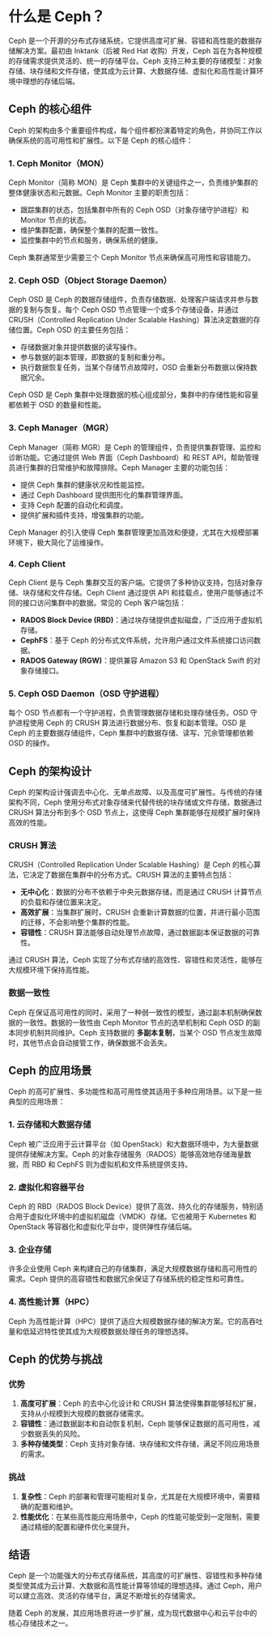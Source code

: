 # 什么是 Ceph？

Ceph 是一个开源的分布式存储系统，它提供高度可扩展、容错和高性能的数据存储解决方案。最初由 Inktank（后被 Red Hat 收购）开发，Ceph 旨在为各种规模的存储需求提供灵活的、统一的存储平台。Ceph 支持三种主要的存储模型：对象存储、块存储和文件存储，使其成为云计算、大数据存储、虚拟化和高性能计算环境中理想的存储后端。

## Ceph 的核心组件

Ceph 的架构由多个重要组件构成，每个组件都扮演着特定的角色，并协同工作以确保系统的高可用性和扩展性。以下是 Ceph 的核心组件：

### 1. Ceph Monitor（MON）

Ceph Monitor（简称 MON）是 Ceph 集群中的关键组件之一，负责维护集群的整体健康状态和元数据。Ceph Monitor 主要的职责包括：

- 跟踪集群的状态，包括集群中所有的 Ceph OSD（对象存储守护进程）和 Monitor 节点的状态。
- 维护集群配置，确保整个集群的配置一致性。
- 监控集群中的节点和服务，确保系统的健康。

Ceph 集群通常至少需要三个 Ceph Monitor 节点来确保高可用性和容错能力。

### 2. Ceph OSD（Object Storage Daemon）

Ceph OSD 是 Ceph 的数据存储组件，负责存储数据、处理客户端请求并参与数据的复制与恢复。每个 Ceph OSD 节点管理一个或多个存储设备，并通过 CRUSH（Controlled Replication Under Scalable Hashing）算法决定数据的存储位置。Ceph OSD 的主要任务包括：

- 存储数据对象并提供数据的读写操作。
- 参与数据的副本管理，即数据的复制和重分布。
- 执行数据恢复任务，当某个存储节点故障时，OSD 会重新分布数据以保持数据冗余。

Ceph OSD 是 Ceph 集群中处理数据的核心组成部分，集群中的存储性能和容量都依赖于 OSD 的数量和性能。

### 3. Ceph Manager（MGR）

Ceph Manager（简称 MGR）是 Ceph 的管理组件，负责提供集群管理、监控和诊断功能。它通过提供 Web 界面（Ceph Dashboard）和 REST API，帮助管理员进行集群的日常维护和故障排除。Ceph Manager 主要的功能包括：

- 提供 Ceph 集群的健康状况和性能监控。
- 通过 Ceph Dashboard 提供图形化的集群管理界面。
- 支持 Ceph 配置的自动化和调度。
- 提供扩展和插件支持，增强集群的功能。

Ceph Manager 的引入使得 Ceph 集群管理更加高效和便捷，尤其在大规模部署环境下，极大简化了运维操作。

### 4. Ceph Client

Ceph Client 是与 Ceph 集群交互的客户端。它提供了多种协议支持，包括对象存储、块存储和文件存储。Ceph Client 通过提供 API 和挂载点，使用户能够通过不同的接口访问集群中的数据。常见的 Ceph 客户端包括：

- **RADOS Block Device (RBD)**：通过块存储提供虚拟磁盘，广泛应用于虚拟机存储。
- **CephFS**：基于 Ceph 的分布式文件系统，允许用户通过文件系统接口访问数据。
- **RADOS Gateway (RGW)**：提供兼容 Amazon S3 和 OpenStack Swift 的对象存储接口。

### 5. Ceph OSD Daemon（OSD 守护进程）

每个 OSD 节点都有一个守护进程，负责管理数据存储和处理存储任务。OSD 守护进程使用 Ceph 的 CRUSH 算法进行数据分布、恢复和副本管理。OSD 是 Ceph 的主要数据存储组件，Ceph 集群中的数据存储、读写、冗余管理都依赖 OSD 的操作。

## Ceph 的架构设计

Ceph 的架构设计强调去中心化、无单点故障、以及高度可扩展性。与传统的存储架构不同，Ceph 使用分布式对象存储来代替传统的块存储或文件存储，数据通过 CRUSH 算法分布到多个 OSD 节点上，这使得 Ceph 集群能够在规模扩展时保持高效的性能。

### CRUSH 算法

CRUSH（Controlled Replication Under Scalable Hashing）是 Ceph 的核心算法，它决定了数据在集群中的分布方式。CRUSH 算法的主要特点包括：

- **无中心化**：数据的分布不依赖于中央元数据存储，而是通过 CRUSH 计算节点的负载和存储位置来决定。
- **高效扩展**：当集群扩展时，CRUSH 会重新计算数据的位置，并进行最小范围的迁移，不会影响整个集群的性能。
- **容错性**：CRUSH 算法能够自动处理节点故障，通过数据副本保证数据的可靠性。

通过 CRUSH 算法，Ceph 实现了分布式存储的高效性、容错性和灵活性，能够在大规模环境下保持高性能。

### 数据一致性

Ceph 在保证高可用性的同时，采用了一种弱一致性的模型，通过副本机制确保数据的一致性。数据的一致性由 Ceph Monitor 节点的选举机制和 Ceph OSD 的副本同步机制共同维护。Ceph 支持数据的 **多副本复制**，当某个 OSD 节点发生故障时，其他节点会自动接管工作，确保数据不会丢失。

## Ceph 的应用场景

Ceph 的高可扩展性、多功能性和高可用性使其适用于多种应用场景。以下是一些典型的应用场景：

### 1. **云存储和大数据存储**

Ceph 被广泛应用于云计算平台（如 OpenStack）和大数据环境中，为大量数据提供存储解决方案。Ceph 的对象存储服务（RADOS）能够高效地存储海量数据，而 RBD 和 CephFS 则为虚拟机和文件系统提供支持。

### 2. **虚拟化和容器平台**

Ceph 的 RBD（RADOS Block Device）提供了高效、持久化的存储服务，特别适合用于虚拟化环境中的虚拟机磁盘（VMDK）存储。它也被用于 Kubernetes 和 OpenStack 等容器化和虚拟化平台中，提供弹性存储后端。

### 3. **企业存储**

许多企业使用 Ceph 来构建自己的存储集群，满足大规模数据存储和高可用性的需求。Ceph 提供的高容错性和数据冗余保证了存储系统的稳定性和可靠性。

### 4. **高性能计算（HPC）**

Ceph 为高性能计算（HPC）提供了适应大规模数据存储的解决方案。它的高吞吐量和低延迟特性使其成为大规模数据处理任务的理想选择。

## Ceph 的优势与挑战

### 优势

1. **高度可扩展**：Ceph 的去中心化设计和 CRUSH 算法使得集群能够轻松扩展，支持从小规模到大规模的数据存储需求。
2. **容错性**：通过数据副本和自动恢复机制，Ceph 能够保证数据的高可用性，减少数据丢失的风险。
3. **多种存储类型**：Ceph 支持对象存储、块存储和文件存储，满足不同应用场景的需求。

### 挑战

1. **复杂性**：Ceph 的部署和管理可能相对复杂，尤其是在大规模环境中，需要精确的配置和维护。
2. **性能优化**：在某些高性能应用场景中，Ceph 的性能可能受到一定限制，需要通过精细的配置和硬件优化来提升。

## 结语

Ceph 是一个功能强大的分布式存储系统，其高度的可扩展性、容错性和多种存储类型使其成为云计算、大数据和高性能计算等领域的理想选择。通过 Ceph，用户可以建立高效、灵活的存储平台，满足不断增长的存储需求。

随着 Ceph 的发展，其应用场景将进一步扩展，成为现代数据中心和云平台中的核心存储技术之一。
